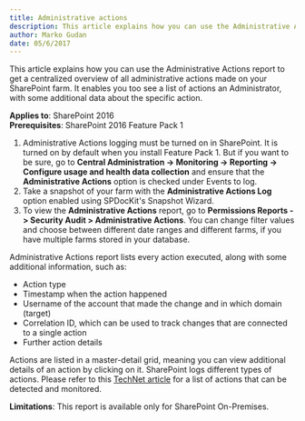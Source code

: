 ```yaml
---
title: Administrative actions
description: This article explains how you can use the Administrative Actions report to get a centralized overview of all administrative actions made on your SharePoint farm.
author: Marko Gudan
date: 05/6/2017
---
```


This article explains how you can use the Administrative Actions report to get a centralized overview of all administrative actions made on your SharePoint farm. It enables you too see a list of actions an Administrator, with some additional data about the specific action.

__Applies to__: SharePoint 2016  
__Prerequisites__: SharePoint 2016 Feature Pack 1  
1. Administrative Actions logging must be turned on in SharePoint. It is turned on by default when you install Feature Pack 1. But if you want to be sure, go to __Central Administration -> Monitoring -> Reporting -> Configure usage and health data collection__ and ensure that the __Administrative Actions__ option is checked under Events to log. 
1. Take a snapshot of your farm with the __Administrative Actions Log__ option enabled using SPDocKit's Snapshot Wizard.  
1. To view the __Administrative Actions__ report, go to __Permissions Reports -> Security Audit > Administrative Actions__. You can change filter values and choose between different date ranges and different farms, if you have multiple farms stored in your database.

Administrative Actions report lists every action executed, along with some additional information, such as:  
* Action type 
* Timestamp when the action happened 
* Username of the account that made the change and in which domain (target) 
* Correlation ID, which can be used to track changes that are connected to a single action
* Further action details 

Actions are listed in a master-detail grid, meaning you can view additional details of an action by clicking on it. SharePoint logs different types of actions. Please refer to this [TechNet article](https://tinyurl.com/ycs8rawa) for a list of actions that can be detected and monitored. 

__Limitations__: This report is available only for SharePoint On-Premises.
